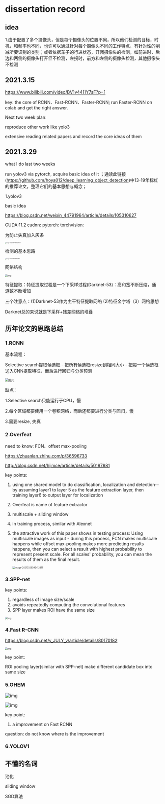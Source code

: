 # dissertation record

## idea

1.由于配置了多个摄像头，但是每个摄像头的位置不同，所以他们检测的目标，时机，和频率也不同，也许可以通过针对每个摄像头不同的工作特点，有针对性的削减所要识别的类别；或者依据车子的行进状态，开闭摄像头的检测，如前进时，后边和两侧的摄像头打开但不检测，左拐时，前方和左侧的摄像头检测，其他摄像头不检测

## 2021.3.15

https://www.bilibili.com/video/BV1v4411Y7sF?p=1

key:	the core of RCNN、Fast-RCNN、Faster-RCNN; run Faster-RCNN on colab and get the right answer.

Next two week plan: 

reproduce other work like yolo3

extensive reading related papers and record the core ideas of them

## 2021.3.29

what I do last two weeks

run yolov3 via pytorch, acquire basic idea of it ；通读此链接(https://github.com/hoya012/deep_learning_object_detection)中13-19年标红的推荐论文，整理它们的基本思想与概念；

1.yolov3

basic idea

https://blog.csdn.net/weixin_44791964/article/details/105310627

CUDA:11.2 cudnn: pytorch: torchvision:

为防止失真加入灰条

<img src="C:\Users\hmydw\AppData\Roaming\Typora\typora-user-images\image-20210317155023450.png" alt="image-20210317155023450" style="zoom: 25%;" />

检测的基本思路

<img src="C:\Users\hmydw\AppData\Roaming\Typora\typora-user-images\image-20210317155144183.png" alt="image-20210317155144183" style="zoom: 25%;" />

网络结构

<img src="https://img-blog.csdnimg.cn/20191020111518954.jpg?x-oss-process=image/watermark,type_ZmFuZ3poZW5naGVpdGk,shadow_10,text_aHR0cHM6Ly9ibG9nLmNzZG4ubmV0L3dlaXhpbl80NDc5MTk2NA==,size_16,color_FFFFFF,t_70#pic_center" alt="img" style="zoom: 50%;" />

特征提取：特征提取过程是一个下采样过程(Darknet-53)：高和宽不断压缩，通道数不断增加

三个注意点：(1)Darknet-53作为主干特征提取网络 (2)特征金字塔（3）网格思想

Darknet总的来说就是下采样+残差网络的堆叠

## 历年论文的思路总结

### 1.RCNN

基本流程：

Selective search提取候选框 - 把所有候选框resize到相同大小 - 把每一个候选框送入CNN提取特征，而后进行回归与分类预测

<img src="https://mmbiz.qpic.cn/mmbiz_png/75DkJnThACk7Enjq0LvHgt8DtQeUV9nQ2E6yqjVxOicYZSmDET2Bkl4lEIlCZCMaN4YuLQDQdu3qCYVW3vuMpDA/640?wx_fmt=png&tp=webp&wxfrom=5&wx_lazy=1&wx_co=1" alt="图片" style="zoom: 67%;" />

缺点：

1.Selective search只能运行于CPU，慢

2.每个区域都要使用一个卷积网络，而后还都要进行分类与回归，慢

3.需要resize, 失真

### 2.Overfeat

need to know: FCN、offset max-pooling

https://zhuanlan.zhihu.com/p/36596733

http://blog.csdn.net/hjimce/article/details/50187881

key points:

1. using one shared model to do classification, localization and detection--by assuming layer1 to layer 5 as the feature extraction layer, then training layer6 to output layer for localization

2. Overfeat is name of feature extractor

3. multiscale + sliding window

4. in training process, similar with Alexnet

5. the attractive work of this paper shows in testing process: Using multiscale images as input - during this process, FCN makes multiscale happens while offset max-pooling makes more predicting results happens, then you can select a result with highest probability to represent present scale. For all scales' probability, you can mean the results of them as the final result.

    <img src="C:\Users\hmydw\AppData\Roaming\Typora\typora-user-images\image-20210328092412311.png" alt="image-20210328092412311" style="zoom:50%;" />

### 3.SPP-net

key points:

1. regardless of image size/scale
2. avoids repeatedly computing the convolutional features
3. SPP layer makes ROI have the same size

<img src="https://img-blog.csdn.net/20170618165250909?watermark/2/text/aHR0cDovL2Jsb2cuY3Nkbi5uZXQvdjFfdml2aWFu/font/5a6L5L2T/fontsize/400/fill/I0JBQkFCMA==/dissolve/70/gravity/Center" alt="img" style="zoom:50%;" />

### 4.Fast R-CNN

https://blog.csdn.net/v_JULY_v/article/details/80170182

<img src="https://img-blog.csdn.net/20180707133342715?watermark/2/text/aHR0cHM6Ly9ibG9nLmNzZG4ubmV0L3FpbmNoYW8zMTU=/font/5a6L5L2T/fontsize/400/fill/I0JBQkFCMA==/dissolve/70" alt="img" style="zoom:50%;" />

key point:

ROI pooling layer(similar with SPP-net) make different candidate box into same size

### 5.OHEM

![img](https://img-blog.csdn.net/20161008222116459)

![img](https://img-blog.csdn.net/20161008222120444)

key point:

1.  a improvement on Fast RCNN

question: do not know where is the improvement

### 6.YOLOV1



## 不懂的名词

池化

sliding window

SGD算法